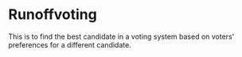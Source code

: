 # Runoffvoting
This is to find the best candidate in a voting system based on voters' preferences for a different candidate.
